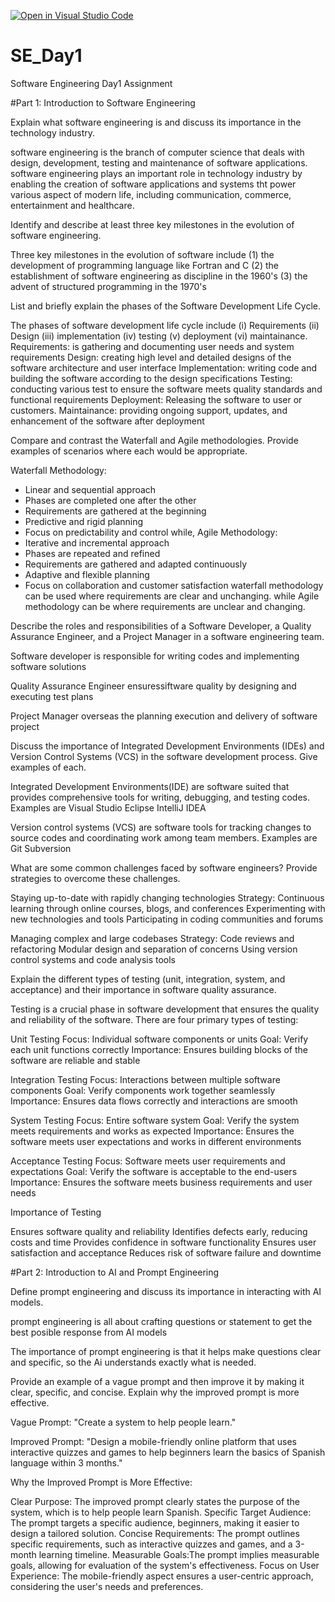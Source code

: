 [![Open in Visual Studio Code](https://classroom.github.com/assets/open-in-vscode-2e0aaae1b6195c2367325f4f02e2d04e9abb55f0b24a779b69b11b9e10269abc.svg)](https://classroom.github.com/online_ide?assignment_repo_id=15539051&assignment_repo_type=AssignmentRepo)
# SE_Day1
Software Engineering Day1 Assignment

#Part 1: Introduction to Software Engineering

Explain what software engineering is and discuss its importance in the technology industry.

software engineering is the branch of computer science that deals with design, development, testing and maintenance of software applications. software engineering plays an important role in technology industry by enabling the creation of software applications and systems tht power various aspect of modern life, including communication, commerce, entertainment and healthcare.

Identify and describe at least three key milestones in the evolution of software engineering.

Three key milestones in the evolution of software include (1) the development of programming language like Fortran and C  (2) the establishment of software engineering as  discipline in the 1960's (3) the advent of structured programming in the 1970's 

List and briefly explain the phases of the Software Development Life Cycle.

The phases of software development life cycle include (i) Requirements (ii) Design (iii) implementation (iv) testing (v) deployment (vi) maintainance.
Requirements: is gathering and documenting user needs and system requirements
Design: creating high level and detailed designs of the software architecture and user interface
Implementation: writing code and building the software according to the design specifications
Testing: conducting various test to ensure the software meets quality standards and functional requirements
Deployment: Releasing the software to user or customers.
Maintainance: providing ongoing support, updates, and enhancement of the software after deployment 

Compare and contrast the Waterfall and Agile methodologies. Provide examples of scenarios where each would be appropriate.

Waterfall Methodology:
- Linear and sequential approach
- Phases are completed one after the other
- Requirements are gathered at the beginning
- Predictive and rigid planning
- Focus on predictability and control
while,
Agile Methodology:
- Iterative and incremental approach
- Phases are repeated and refined
- Requirements are gathered and adapted continuously
- Adaptive and flexible planning
- Focus on collaboration and customer satisfaction
  waterfall methodology can be used where requirements are clear and unchanging. while Agile methodology can be where requirements are unclear and changing.


Describe the roles and responsibilities of a Software Developer, a Quality Assurance Engineer, and a Project Manager in a software engineering team.

Software developer is responsible for writing codes and implementing software solutions

Quality Assurance Engineer ensuressiftware quality by designing and executing test plans

Project Manager overseas the planning execution and delivery of software project 

Discuss the importance of Integrated Development Environments (IDEs) and Version Control Systems (VCS) in the software development process. Give examples of each.

Integrated Development Environments(IDE) are software suited that provides comprehensive tools for writing, debugging, and testing codes. Examples are 
Visual Studio
Eclipse
IntelliJ
IDEA

Version control systems (VCS) are software tools for tracking changes to source codes and coordinating work among team members. Examples are 
Git
Subversion

What are some common challenges faced by software engineers? Provide strategies to overcome these challenges.

Staying up-to-date with rapidly changing technologies
 Strategy:
Continuous learning through online courses, blogs, and conferences
Experimenting with new technologies and tools
Participating in coding communities and forums

Managing complex and large codebases
Strategy:
Code reviews and refactoring
Modular design and separation of concerns
Using version control systems and code analysis tools

Explain the different types of testing (unit, integration, system, and acceptance) and their importance in software quality assurance.

Testing is a crucial phase in software development that ensures the quality and reliability of the software. There are four primary types of testing:

 Unit Testing
Focus: Individual software components or units
Goal: Verify each unit functions correctly
Importance: Ensures building blocks of the software are reliable and stable

Integration Testing
 Focus: Interactions between multiple software components
 Goal: Verify components work together seamlessly
Importance: Ensures data flows correctly and interactions are smooth

System Testing
Focus: Entire software system
 Goal: Verify the system meets requirements and works as expected
Importance: Ensures the software meets user expectations and works in different environments

 Acceptance Testing 
Focus: Software meets user requirements and expectations
Goal: Verify the software is acceptable to the end-users
Importance: Ensures the software meets business requirements and user needs

Importance of Testing

 Ensures software quality and reliability
Identifies defects early, reducing costs and time
 Provides confidence in software functionality
 Ensures user satisfaction and acceptance
Reduces risk of software failure and downtime




#Part 2: Introduction to AI and Prompt Engineering


Define prompt engineering and discuss its importance in interacting with AI models.

prompt engineering is all about crafting questions or statement to get the best posible response from AI models

The importance of prompt engineering is that it helps make questions clear and specific, so the Ai understands exactly what is needed.

Provide an example of a vague prompt and then improve it by making it clear, specific, and concise. Explain why the improved prompt is more effective.

Vague Prompt:
"Create a system to help people learn."

Improved Prompt:
"Design a mobile-friendly online platform that uses interactive quizzes and games to help beginners learn the basics of Spanish language within 3 months."

Why the Improved Prompt is More Effective:

Clear Purpose: The improved prompt clearly states the purpose of the system, which is to help people learn Spanish.
Specific Target Audience: The prompt targets a specific audience, beginners, making it easier to design a tailored solution.
Concise Requirements: The prompt outlines specific requirements, such as interactive quizzes and games, and a 3-month learning timeline.
Measurable Goals:The prompt implies measurable goals, allowing for evaluation of the system's effectiveness.
Focus on User Experience: The mobile-friendly aspect ensures a user-centric approach, considering the user's needs and preferences.

